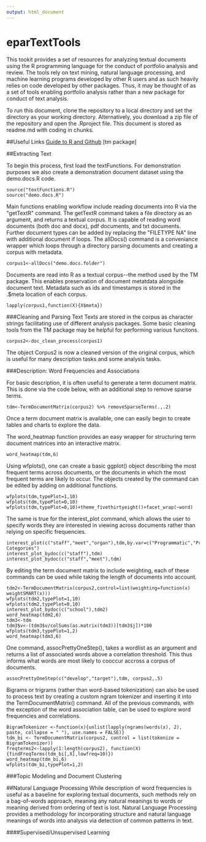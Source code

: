 ```yaml
---
output: html_document
---
```

# eparTextTools

This tookit provides a set of resources for analyzing textual documents using the R programming language for the conduct of portfolio analysis and review. The tools rely on text mining, natural language processing, and machine learning programs developed by other R users and as such heavily relies on code developed by other packages. Thus, it may be thought of as a set of tools enabling portfolio analysis rather than a new package for conduct of text analysis.

To run this document, clone the repository to a local directory and set the directory as your working directory. Alternatively, you download a zip file of the repository and open the .Rproject file. This document is stored as readme.md with coding in chunks. 

##Useful Links
[Guide to R and Github](http://r-pkgs.had.co.nz/git.html)
[tm package]

##Extracting Text

To begin this process, first load the textFunctions. For demonstration purposes we also create a demonstration document dataset using the demo.docs.R code.

```{r}
source("textFunctions.R")
source("demo.docs.R")
```

Main functions enabling workflow include reading documents into R via the "getTextR" command. The getTextR command takes a file directory as an argument, and returns a textual corpus. It is capable of reading word documents (both doc and docx), pdf documents, and txt documents. Further document types can be added by replacing the "FILETYPE NA" line with additional document if loops. The allDocs() command is a conveniance wrapper which loops through a directory parsing documents and creating a corpus with metadata.

```{r}
corpus1<-allDocs("demo.docs.folder")
```

Documents are read into R as a textual corpus--the method used by the TM package. This enables preservation of document metatdata alongside document text. Metadata such as ids and timestamps is stored in the .$meta location of each corpus.

```{r}
lapply(corpus1,function(X){X$meta})
```

###Cleaning and Parsing Text
Texts are stored in the corpus as character strings facilitating use of different analysis packages. Some basic cleaning tools from the TM package may be helpful for performing various funcitons.

```{r}
corpus2<-doc_clean_process(corpus1)
```

The object Corpus2 is now a cleaned version of the original corpus, which is useful for many description tasks and some analysis tasks.

###Description: Word Frequencies and Associations

For basic description, it is often useful to generate a term document matrix. This is done via the code below, with an additional step to remove sparse terms.

```{r}
tdm<-TermDocumentMatrix(corpus2) %>% removeSparseTerms(.,.2)
```
Once a term document matrix is available, one can easily begin to create tables and charts to explore the data.

The word_heatmap function provides an easy wrapper for structuring term document matrices into an interactive matrix.

```{r}
word_heatmap(tdm,6)
```

Using wfplots(), one can create a basic ggplot() object describing the most frequent terms across documents, or the documents in which the most frequent terms are likely to occur. The objects created by the command can be edited by adding on additional functions.

```{r}
wfplots(tdm,typePlot=1,10)
wfplots(tdm,typePlot=0,10)
wfplots(tdm,typePlot=0,10)+theme_fivethirtyeight()+facet_wrap(~word)
```

The same is true for the interest_plot command, which allows the user to specify words they are interested in viewing across documents rather than relying on specific frequencies. 

```{r}
interest_plot(c("staff","meet","organ"),tdm,by.var=c("Programmatic","Programmatic","Subject"),"Word Categories")
interest_plot_bydoc(c("staff"),tdm)
interest_plot_bydoc(c("staff","meet"),tdm)
```

By editing the term document matrix to include weighting, each of these commands can be used while taking the length of documents into account.

```{r}
tdm2<-TermDocumentMatrix(corpus2,control=list(weighting=function(x) weightSMART(x))) 
wfplots(tdm2,typePlot=1,10)
wfplots(tdm2,typePlot=0,10)
interest_plot_bydoc(c("school"),tdm2)
word_heatmap(tdm2,6)
tdm3<-tdm
tdm3$v<-(tdm3$v/colSums(as.matrix(tdm3))[tdm3$j])*100
wfplots(tdm3,typePlot=1,2)
word_heatmap(tdm3,6)
```

One command, assocPrettyOneStep(), takes a wordlist as an argument and returns a list of associated words above a correlation threshold. This thus informs what words are most likely to cooccur accross a corpus of documents.

```{r}
assocPrettyOneStep(c("develop","target"),tdm, corpus2,.5)
```

Bigrams or trigrams (rather than word-based tokenization) can also be used to process text by creating a custom ngram tokenizer and inserting it into the TermDocumentMatrix() command. All of the previous commands, with the exception of the word association table, can be used to explore word frequencies and correlations.

```{r}
BigramTokenizer <-function(x){unlist(lapply(ngrams(words(x), 2), paste, collapse = " "), use.names = FALSE)}
tdm_bi <- TermDocumentMatrix(corpus2, control = list(tokenize = BigramTokenizer))
freqterms2<-lapply(1:length(corpus2), function(X){findFreqTerms(tdm_bi[,X],lowfreq=10)})
word_heatmap(tdm_bi,6)
wfplots(tdm_bi,typePlot=1,2)
```

###Topic Modeling and Document Clustering 


##Natural Language Processing
While description of word frequencies is useful as a baseline for exploring textual documents, such methods rely on a bag-of-words approach, meaning any natural meanings to words or meaning derived from ordering of text is lost. Natural Language Processing provides a methodology for incorporating structure and natural language meanings of words into analysis via detection of common patterns in text.


####Supervised/Unsupervised Learning
